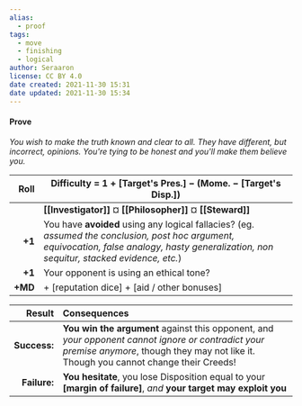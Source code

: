 ```yaml
---
alias:
  - proof
tags:
  - move
  - finishing
  - logical
author: Seraaron
license: CC BY 4.0
date created: 2021-11-30 15:31
date updated: 2021-11-30 15:34
---
```


#### Prove

_You wish to make the truth known and clear to all. They have different, but incorrect, opinions. You're tying to be honest and you'll make them believe you._

|    Roll | Difficulty = 1 + [Target's Pres.] − (Mome. − [Target's Disp.])                                                                                                                            |
| ------: | -------------------------------------------------------------------------------------------------------------------------------------------------------------------------------------------- |
|         | **[[Investigator]]** ¤ **[[Philosopher]]** ¤ **[[Steward]]**                                                                                                                                 |
|  **+1** | You have **avoided** using any logical fallacies? (eg. _assumed the conclusion, post hoc argument, equivocation, false analogy, hasty generalization, non sequitur, stacked evidence, etc._) |
|  **+1** | Your opponent is using an ethical tone?                                                                                                                                            |
| **+MD** | + [reputation dice] + [aid / other bonuses]                                                                                                                                                  |

|       Result | Consequences                                                                                                                                      |
| -----------: | :------------------------------------------------------------------------------------------------------------------------------------------------ |
| **Success:** | **You win the argument** against this opponent, and _your opponent cannot ignore or contradict your premise anymore_, though they may not like it. Though you cannot change their Creeds! |
| **Failure:** | **You hesitate**, you lose Disposition equal to your **[margin of failure]**, _and_ **your target may exploit you**                                   |
